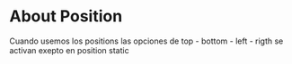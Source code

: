 # About Position

Cuando usemos los positions las opciones de top - bottom - left - rigth se activan exepto en position static